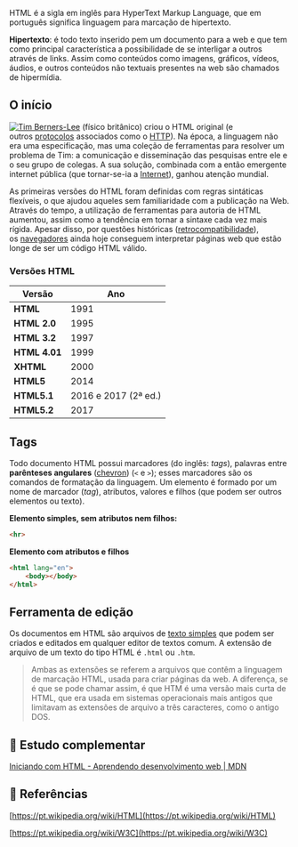 HTML é a sigla em inglês para HyperText Markup Language, que em português significa linguagem para marcação de hipertexto.

**Hipertexto**: é todo texto inserido pem um documento para a web e que tem como principal característica a possibilidade de se interligar a outros através de links. Assim como conteúdos como imagens, gráficos, vídeos, áudios, e outros conteúdos não textuais presentes na web são chamados de hipermídia.

## O início

<img src="https://upload.wikimedia.org/wikipedia/commons/thumb/4/4e/Sir_Tim_Berners-Lee_%28cropped%29.jpg/250px-Sir_Tim_Berners-Lee_%28cropped%29.jpg" style="text-align:left; float: left;">

[Tim Berners-Lee](https://pt.wikipedia.org/wiki/Tim_Berners-Lee) (físico britânico) criou o HTML original (e outros [protocolos](https://pt.wikipedia.org/wiki/Protocolo_de_Internet) associados como o [HTTP](https://pt.wikipedia.org/wiki/HTTP)). Na época, a linguagem não era uma especificação, mas uma coleção de ferramentas para resolver um problema de Tim: a comunicação e disseminação das pesquisas entre ele e o seu grupo de colegas. A sua solução, combinada com a então emergente internet pública (que tornar-se-ia a [Internet](https://pt.wikipedia.org/wiki/Internet)), ganhou atenção mundial.

As primeiras versões do HTML foram definidas com regras sintáticas flexíveis, o que ajudou aqueles sem familiaridade com a publicação na Web. Através do tempo, a utilização de ferramentas para autoria de HTML aumentou, assim como a tendência em tornar a sintaxe cada vez mais rígida. Apesar disso, por questões históricas ([retrocompatibilidade](https://pt.wikipedia.org/wiki/Retrocompatibilidade)), os [navegadores](https://pt.wikipedia.org/wiki/Navegador_\(inform%C3%A1tica\)) ainda hoje conseguem interpretar páginas web que estão longe de ser um código HTML válido.

### Versões HTML

|Versão|Ano|
|---|---|
|**HTML**|1991|
|**HTML 2.0**|1995|
|**HTML 3.2**|1997|
|**HTML 4.01**|1999|
|**XHTML**|2000|
|**HTML5**|2014|
|**HTML5.1**|2016 e 2017 (2ª ed.)|
|**HTML5.2**|2017|

## Tags

Todo documento HTML possui marcadores (do inglês: _tags_), palavras entre **parênteses angulares** ([chevron](https://pt.wikipedia.org/wiki/Chevron_\(tipografia\))) (`<` e `>`); esses marcadores são os comandos de formatação da linguagem. Um elemento é formado por um nome de marcador (_tag_), atributos, valores e filhos (que podem ser outros elementos ou texto).

**Elemento simples, sem atributos nem filhos:**

```html
<hr>
```

**Elemento com atributos e filhos**

```html
<html lang="en">
	<body></body>
</html>
```

## Ferramenta de edição

Os documentos em HTML são arquivos de [texto simples](https://pt.wikipedia.org/wiki/Texto_simples) que podem ser criados e editados em qualquer editor de textos comum. A extensão de arquivo de um texto do tipo HTML é `.html` ou `.htm`.

> Ambas as extensões se referem a arquivos que contêm a linguagem de marcação HTML, usada para criar páginas da web. A diferença, se é que se pode chamar assim, é que HTM é uma versão mais curta de HTML, que era usada em sistemas operacionais mais antigos que limitavam as extensões de arquivo a três caracteres, como o antigo DOS.

## 🧩 Estudo complementar

[Iniciando com HTML - Aprendendo desenvolvimento web | MDN](https://developer.mozilla.org/pt-BR/docs/Learn_web_development/Core/Structuring_content/Basic_HTML_syntax)

## 🔖 Referências

[https://pt.wikipedia.org/wiki/HTML](https://pt.wikipedia.org/wiki/HTML)

[https://pt.wikipedia.org/wiki/W3C](https://pt.wikipedia.org/wiki/W3C)